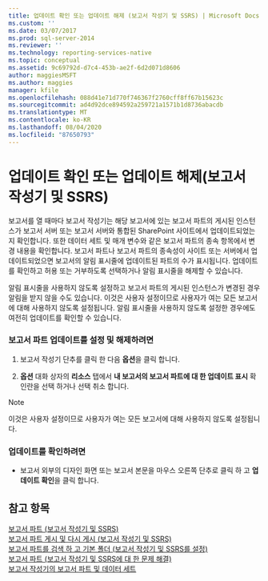 ```yaml
---
title: 업데이트 확인 또는 업데이트 해제 (보고서 작성기 및 SSRS) | Microsoft Docs
ms.custom: ''
ms.date: 03/07/2017
ms.prod: sql-server-2014
ms.reviewer: ''
ms.technology: reporting-services-native
ms.topic: conceptual
ms.assetid: 9c69792d-d7c4-453b-ae2f-6d2d071d8606
author: maggiesMSFT
ms.author: maggies
manager: kfile
ms.openlocfilehash: 088d41e71d770f746367f2760cff8ff67b15623c
ms.sourcegitcommit: ad4d92dce894592a259721a1571b1d8736abacdb
ms.translationtype: MT
ms.contentlocale: ko-KR
ms.lasthandoff: 08/04/2020
ms.locfileid: "87650793"
---
```

# <a name="check-for-updates-or-turn-updates-off-report-builder-and-ssrs"></a>업데이트 확인 또는 업데이트 해제(보고서 작성기 및 SSRS)
  보고서를 열 때마다 보고서 작성기는 해당 보고서에 있는 보고서 파트의 게시된 인스턴스가 보고서 서버 또는 보고서 서버와 통합된 SharePoint 사이트에서 업데이트되었는지 확인합니다. 또한 데이터 세트 및 매개 변수와 같은 보고서 파트의 종속 항목에서 변경 내용을 확인합니다. 보고서 파트나 보고서 파트의 종속성이 사이트 또는 서버에서 업데이트되었으면 보고서의 알림 표시줄에 업데이트된 파트의 수가 표시됩니다. 업데이트를 확인하고 허용 또는 거부하도록 선택하거나 알림 표시줄을 해제할 수 있습니다.  
  
 알림 표시줄을 사용하지 않도록 설정하고 보고서 파트의 게시된 인스턴스가 변경된 경우 알림을 받지 않을 수도 있습니다. 이것은 사용자 설정이므로 사용자가 여는 모든 보고서에 대해 사용하지 않도록 설정됩니다. 알림 표시줄을 사용하지 않도록 설정한 경우에도 여전히 업데이트를 확인할 수 있습니다.  
  
### <a name="to-turn-on-and-off-report-part-updates"></a>보고서 파트 업데이트를 설정 및 해제하려면  
  
1.  보고서 작성기 단추를 클릭 한 다음 **옵션**을 클릭 합니다.  
  
2.  **옵션** 대화 상자의 **리소스** 탭에서 **내 보고서의 보고서 파트에 대 한 업데이트 표시** 확인란을 선택 하거나 선택 취소 합니다.  
  
> [!NOTE]  
>  이것은 사용자 설정이므로 사용자가 여는 모든 보고서에 대해 사용하지 않도록 설정됩니다.  
  
### <a name="to-check-for-updates"></a>업데이트를 확인하려면  
  
-   보고서 외부의 디자인 화면 또는 보고서 본문을 마우스 오른쪽 단추로 클릭 하 고 **업데이트 확인**을 클릭 합니다.  
  
## <a name="see-also"></a>참고 항목  
 [보고서 파트 &#40;보고서 작성기 및 SSRS&#41;](report-parts-report-builder-and-ssrs.md)   
 [보고서 파트 게시 및 다시 게시 &#40;보고서 작성기 및 SSRS&#41;](report-design/publish-and-republish-report-parts-report-builder-and-ssrs.md)   
 [보고서 파트를 검색 하 고 기본 폴더 &#40;보고서 작성기 및 SSRS를 설정&#41;](report-design/browse-for-report-parts-and-set-a-default-folder-report-builder-and-ssrs.md)   
 [보고서 파트 &#40;보고서 작성기 및 SSRS에 대 한 문제 해결&#41;](../../2014/reporting-services/troubleshoot-report-parts-report-builder-and-ssrs.md)   
 [보고서 작성기의 보고서 파트 및 데이터 세트](report-data/report-parts-and-datasets-in-report-builder.md)  
  
  
